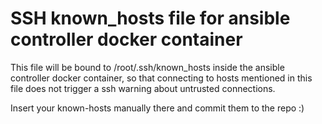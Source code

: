 # SSH known_hosts file for ansible controller docker container

This file will be bound to /root/.ssh/known_hosts inside the ansible controller docker container,
so that connecting to hosts mentioned in this file does not trigger a ssh warning about untrusted connections.

Insert your known-hosts manually there and commit them to the repo :)
